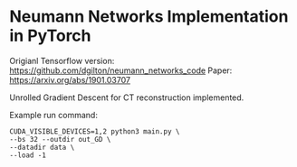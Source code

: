 # Neumann Networks Implementation in PyTorch

Origianl Tensorflow version: https://github.com/dgilton/neumann_networks_code
Paper: https://arxiv.org/abs/1901.03707

Unrolled Gradient Descent for CT reconstruction implemented.

Example run command:

```
CUDA_VISIBLE_DEVICES=1,2 python3 main.py \
--bs 32 --outdir out_GD \
--datadir data \
--load -1
```